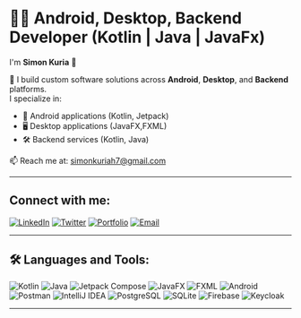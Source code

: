 
# 👨‍💻 Android, Desktop, Backend Developer (Kotlin | Java | JavaFx)

I'm **Simon Kuria** 👋

🔭 I build custom software solutions across **Android**, **Desktop**, and **Backend** platforms.  
I specialize in:
- 📱 Android applications (Kotlin, Jetpack)
- 🖥️ Desktop applications (JavaFX,FXML)
- 🛠️ Backend services (Kotlin, Java)


📫 Reach me at: [simonkuriah7@gmail.com](mailto:simonkuriah7@gmail.com)



---  

## Connect with me:  
[![LinkedIn](https://img.shields.io/badge/-LinkedIn-blue?style=flat&logo=linkedin)](https://www.linkedin.com/in/simon-kuria-4562301a6/) [![Twitter](https://img.shields.io/badge/-Twitter-1DA1F2?style=flat&logo=twitter&logoColor=white)](https://x.com/@mosho_no) [![Portfolio](https://img.shields.io/badge/-Portfolio-black?style=flat&logo=github)](https://simonandroid.vercel.app/) [![Email](https://img.shields.io/badge/-Email-D14836?style=flat&logo=gmail&logoColor=white)](mailto:simonkuriah7@gmail.com)  

---  

## 🛠️ Languages and Tools:
![Kotlin](https://img.shields.io/badge/-Kotlin-0095D5?style=flat&logo=kotlin&logoColor=white) 
![Java](https://img.shields.io/badge/-Java-007396?style=flat&logo=java&logoColor=white) 
![Jetpack Compose](https://img.shields.io/badge/-Compose-4285F4?style=flat&logo=android) 
![JavaFX](https://img.shields.io/badge/-JavaFX-007396?style=flat&logo=openjdk&logoColor=white) 
![FXML](https://img.shields.io/badge/-FXML-ff8c00?style=flat&logo=xml&logoColor=white)
![Android](https://img.shields.io/badge/-Android-3DDC84?style=flat&logo=android&logoColor=white)
![Postman](https://img.shields.io/badge/-Postman-FF6C37?style=flat&logo=postman&logoColor=white) 
![IntelliJ IDEA](https://img.shields.io/badge/-IntelliJ%20IDEA-000000?style=flat&logo=intellij-idea&logoColor=white)
![PostgreSQL](https://img.shields.io/badge/-PostgreSQL-4169E1?style=flat&logo=postgresql&logoColor=white) 
![SQLite](https://img.shields.io/badge/-SQLite-003B57?style=flat&logo=sqlite&logoColor=white)
![Firebase](https://img.shields.io/badge/-Firebase-FFCA28?style=flat&logo=firebase&logoColor=black)
![Keycloak](https://img.shields.io/badge/-Keycloak-0078D7?style=flat&logo=keycloak&logoColor=white)

---
